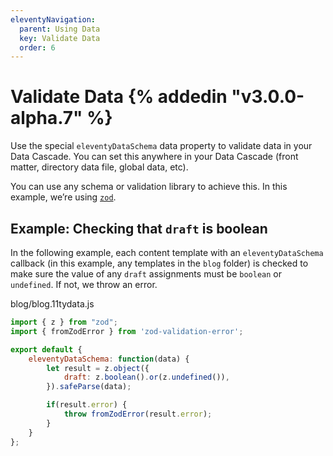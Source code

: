 ```yaml
---
eleventyNavigation:
  parent: Using Data
  key: Validate Data
  order: 6
---
```

# Validate Data {% addedin "v3.0.0-alpha.7" %}

Use the special `eleventyDataSchema` data property to validate data in your Data Cascade. You can set this anywhere in your Data Cascade (front matter, directory data file, global data, etc).

You can use any schema or validation library to achieve this. In this example, we’re using [`zod`](https://zod.dev/).

## Example: Checking that `draft` is boolean

In the following example, each content template with an `eleventyDataSchema` callback (in this example, any templates in the `blog` folder) is checked to make sure the value of any `draft` assignments must be `boolean` or `undefined`. If not, we throw an error.

<div class="codetitle">blog/blog.11tydata.js</div>

```js
import { z } from "zod";
import { fromZodError } from 'zod-validation-error';

export default {
	eleventyDataSchema: function(data) {
		let result = z.object({
			draft: z.boolean().or(z.undefined()),
		}).safeParse(data);

		if(result.error) {
			throw fromZodError(result.error);
		}
	}
};
```